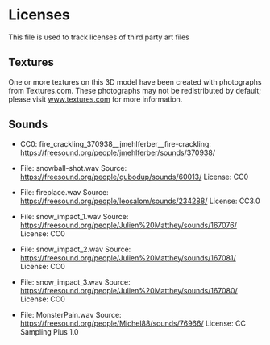 # Licenses

This file is used to track licenses of third party art files

## Textures

One or more textures on this 3D model have been created with photographs from Textures.com. These photographs may not be redistributed by default; please visit www.textures.com for more information.

## Sounds

+ CC0: fire_crackling_370938__jmehlferber__fire-crackling: https://freesound.org/people/jmehlferber/sounds/370938/

+ File: snowball-shot.wav Source: https://freesound.org/people/qubodup/sounds/60013/ License: CC0

+ File: fireplace.wav Source: https://freesound.org/people/leosalom/sounds/234288/ License: CC3.0

+ File: snow_impact_1.wav Source: https://freesound.org/people/Julien%20Matthey/sounds/167076/ License: CC0

+ File: snow_impact_2.wav Source: https://freesound.org/people/Julien%20Matthey/sounds/167081/ License: CC0

+ File: snow_impact_3.wav Source: https://freesound.org/people/Julien%20Matthey/sounds/167080/ License: CC0

+ File: MonsterPain.wav Source: https://freesound.org/people/Michel88/sounds/76966/ License: CC Sampling Plus 1.0
